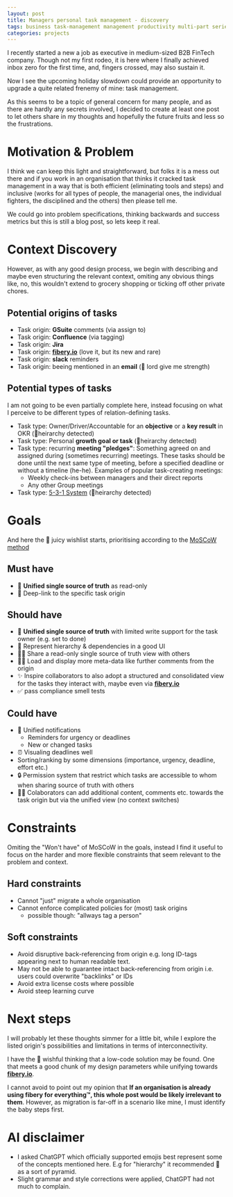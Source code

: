 ```yaml
---
layout: post
title: Managers personal task management - discovery
tags: business task-management management productivity multi-part series
categories: projects
---
```


I recently started a new a job as executive in medium-sized B2B FinTech company. Though not my first rodeo, it is here where I finally achieved inbox zero for the first time, and, fingers crossed, may also sustain it.

Now I see the upcoming holiday slowdown could provide an opportunity to upgrade a quite related frenemy of mine: task management.

As this seems to be a topic of general concern for many people, and as there are hardly any secrets involved, I decided to create at least one post to let others share in my thoughts and hopefully the future fruits and less so the frustrations.

# Motivation & Problem

I think we can keep this light and straightforward, but folks it is a mess out there and if you work in an organisation that thinks it cracked task management in a way that is both efficient (eliminating tools and steps) and inclusive (works for all types of people, the managerial ones, the individual fighters, the disciplined and the others) then please tell me.

We could go into problem specifications, thinking backwards and success metrics but this is still a blog post, so lets keep it real.

# Context Discovery

However, as with any good design process, we begin with describing and maybe even structuring the relevant context, omiting any obvious things like, no, this wouldn't extend to grocery shopping or ticking off other private chores.

## Potential origins of tasks

* Task origin: **GSuite** comments (via assign to)
* Task origin: **Confluence** (via tagging)
* Task origin: **Jira**
* Task origin: **[fibery.io](fibery.io)** (love it, but its new and rare)
* Task origin: **slack** reminders
* Task origin: beeing mentioned in an **email** (🤦 lord give me strength)

## Potential types of tasks

I am not going to be even partially complete here, instead focusing on what I perceive to be different types of relation-defining tasks. 

* Task type: Owner/Driver/Accountable for an **objective** or a **key result** in OKR (🔺heirarchy detected)
* Task type: Personal **growth goal or task** (🔺heirarchy detected)
* Task type: recurring **meeting "pledges"**: Something agreed on and assigned during (sometimes recurring) meetings. These tasks should be done until the next same type of meeting, before a specified deadline or without a timeline (he-he). Examples of popular task-creating meetings:
  * Weekly check-ins between managers and their direct reports
  * Any other Group meetings
* Task type: [5-3-1 System](https://www.timedoctor.com/blog/1-3-5-rule/) (🔺heirarchy detected)

# Goals

And here the 🍹 juicy wishlist starts, prioritising according to the [MoSCoW method](https://en.wikipedia.org/wiki/MoSCoW_method)

## Must have

* 👀 **Unified single source of truth** as read-only
* 🔗 Deep-link to the specific task origin

## Should have

* 📝 **Unified single source of truth** with limited write support for the task owner (e.g. set to done)
* 🔺 Represent hierarchy & dependencies in a good UI
* 🤝👀 Share a read-only single source of truth view with others
* 🤝💬 Load and display more meta-data like further comments from the origin
* ✨ Inspire collaborators to also adopt a structured and consolidated view for the tasks they interact with, maybe even via **[fibery.io](fibery.io)**
* ✅ pass compliance smell tests

## Could have

* 🔔 Unified notifications
  * Reminders for urgency or deadlines
  * New or changed tasks
* ⏰ Visualing deadlines well
* Sorting/ranking by some dimensions (importance, urgency, deadline, effort etc.)
* 🔒 Permission system that restrict which tasks are accessible to whom when sharing source of truth with others
* 🤝📝 Colaborators can add additional content, comments etc. towards the task origin but via the unified view (no context switches)


# Constraints

Omiting the "Won't have" of MoSCoW in the goals, instead I find it useful to focus on the harder and more flexible constraints that seem relevant to the problem and context.

## Hard constraints

* Cannot "just" migrate a whole organisation
* Cannot enforce complicated policies for (most) task origins
  * possible though: "allways tag a person"

## Soft constraints
* Avoid disruptive back-referencing from origin e.g. long ID-tags appearing next to human readable text.
* May not be able to guarantee intact back-referencing from origin i.e. users could overwrite "backlinks" or IDs
* Avoid extra license costs where possible
* Avoid steep learning curve

# Next steps

I will probably let these thoughts simmer for a little bit, while I explore the listed origin's possibilities and limitations in terms of interconnectivity.

I have the 🌠 wishful thinking that a low-code solution may be found. One that meets a good chunk of my design parameters while unifying towards **[fibery.io](fibery.io)**. 

I cannot avoid to point out my opinion that **If an organisation is already using fibery for everything™, this whole post would be likely irrelevant to them**. However, as migration is far-off in a scenario like mine, I must identify the baby steps first.

# AI disclaimer

* I asked ChatGPT which officially supported emojis best represent some of the concepts mentioned here. E.g for "hierarchy" it recommended 🔺 as a sort of pyramid.
* Slight grammar and style corrections were applied, ChatGPT had not much to complain.
